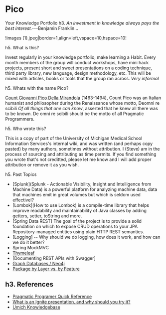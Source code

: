 # Pico
Your Knowledge Portfolio
h3. _An investment in knowledge always pays the best interest._\---Benjamin Franklin...


!images (1).jpeg|border=1,align=left,vspace=10,hspace=10!

h5. What is this?

Invest regularly in your knowledge portfolio, make learning a Habit. Every month members of the group will conduct workshops, have mini hack projects, present short and sweet presentations on a coding technique, third party library, new language, design methodology, etc. This will be mixed with articles, books or tools that the group ran across. *Very informal*

h5. Whats with the name Pico?

[Count Giovanni Pico Della Mirandola](http://en.wikipedia.org/wiki/Giovanni_Pico_della_Mirandola) (1463-1494), Count Pico was an Italian humanist and philosopher during the Renaissance whose motto, Deomni re scibili _Of all things that one can know_, asserted that he knew all there was to be known. De omni re scibili should be the motto of all Pragmatic Programmers.

h5. Who wrote this?

This is a copy of part of the University of Michigan Medical School Information Services's internal wiki, and was written (and perhaps copy pasted) by many authors, sometimes without attribution. I (Steve) am in the process of sourcing and attributing as time permits. If you find something you wrote that's not creditted, please let me know and I will add proper attribution or remove it as you wish.

h5. Past Topics

* [Splunk](Splunk - Actionable Visibility, Insight and Intelligence from Machine Data) is a powerful platform for analyzing machine data, data that machines emit in great volumes but which is seldom used effectivel?
* [Lombok](How to use Lombok) is a compile-time library that helps improve readability and maintainability of Java classes by adding getters, setter, toString and more.
* [Spring Data REST] The goal of the project is to provide a solid foundation on which to expose CRUD operations to your JPA Repository-managed entities using plain HTTP REST semantics.
* [Logging] --&nbsp;Why should we do logging, how does it work, and how can we do it better?
* Spring MockMVC
* [Thymeleaf](http://www.thymeleaf.org/)
* [Documenting REST APIs with Swagger]
* [Graph Databases / Neo4j](https://docs.google.com/a/umich.edu/presentation/d/1p9RUVUgFUjlMqo4EOMJ-kZoYNLYKQP_AUNJS3lMSP3w/edit?usp=sharing)
* [Package by Layer vs. by Feature](https://docs.google.com/a/umich.edu/presentation/d/1629muv6GvkqRbBYNwn3FpS5cfDbKluc3PsMMsVL3wlY/edit?usp=sharing)

h3. References
----
* [Pragmatic Programer Quick Reference](http://www.codinghorror.com/blog/files/pragmatic%20quick%20reference.htm)
* [What is an Ignite presentation, and why should you try it?](http://sixminutes.dlugan.com/ignite-presentations/)
* [Umich Knowledgebase](https://knowledgebase.umich.edu/)
